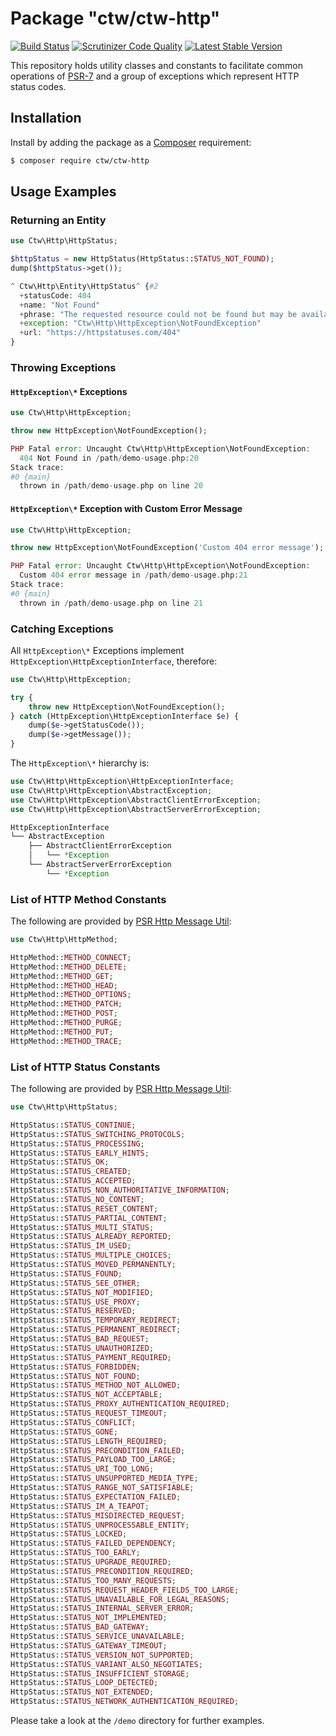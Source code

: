 # Package "ctw/ctw-http"

[![Build Status](https://scrutinizer-ci.com/g/jonathanmaron/ctw-http/badges/build.png?b=master)](https://scrutinizer-ci.com/g/jonathanmaron/ctw-http/build-status/master)
[![Scrutinizer Code Quality](https://scrutinizer-ci.com/g/jonathanmaron/ctw-http/badges/quality-score.png?b=master)](https://scrutinizer-ci.com/g/jonathanmaron/ctw-http/?branch=master)
[![Latest Stable Version](https://poser.pugx.org/ctw/ctw-http/v/stable)](https://packagist.org/packages/ctw/ctw-http)

This repository holds utility classes and constants to facilitate common operations of [PSR-7](https://www.php-fig.org/psr/psr-7/) and a group of exceptions which represent HTTP status codes.

## Installation

Install by adding the package as a [Composer](https://getcomposer.org) requirement:

```bash
$ composer require ctw/ctw-http
```
## Usage Examples

### Returning an Entity

```php
use Ctw\Http\HttpStatus;

$httpStatus = new HttpStatus(HttpStatus::STATUS_NOT_FOUND);
dump($httpStatus->get());
```

```php
^ Ctw\Http\Entity\HttpStatus^ {#2
  +statusCode: 404
  +name: "Not Found"
  +phrase: "The requested resource could not be found but may be available again in the future."
  +exception: "Ctw\Http\HttpException\NotFoundException"
  +url: "https://httpstatuses.com/404"
}
```

### Throwing Exceptions

#### `HttpException\*` Exceptions

```php
use Ctw\Http\HttpException;

throw new HttpException\NotFoundException();
```

```php
PHP Fatal error: Uncaught Ctw\Http\HttpException\NotFoundException: 
  404 Not Found in /path/demo-usage.php:20
Stack trace:
#0 {main}
  thrown in /path/demo-usage.php on line 20
```

#### `HttpException\*` Exception with Custom Error Message

```php
use Ctw\Http\HttpException;

throw new HttpException\NotFoundException('Custom 404 error message');
```

```php
PHP Fatal error: Uncaught Ctw\Http\HttpException\NotFoundException: 
  Custom 404 error message in /path/demo-usage.php:21
Stack trace:
#0 {main}
  thrown in /path/demo-usage.php on line 21

```

### Catching Exceptions

All `HttpException\*` Exceptions implement `HttpException\HttpExceptionInterface`, therefore:

```php
use Ctw\Http\HttpException;

try {
    throw new HttpException\NotFoundException();
} catch (HttpException\HttpExceptionInterface $e) {
    dump($e->getStatusCode());
    dump($e->getMessage());
}
```

The `HttpException\*` hierarchy is:

```php
use Ctw\Http\HttpException\HttpExceptionInterface;
use Ctw\Http\HttpException\AbstractException;
use Ctw\Http\HttpException\AbstractClientErrorException;
use Ctw\Http\HttpException\AbstractServerErrorException;

HttpExceptionInterface
└── AbstractException
    ├── AbstractClientErrorException
    │   └── *Exception
    └── AbstractServerErrorException
        └── *Exception
```

### List of HTTP Method Constants

The following are provided by [PSR Http Message Util](https://github.com/php-fig/http-message-util):

```php
use Ctw\Http\HttpMethod;

HttpMethod::METHOD_CONNECT;
HttpMethod::METHOD_DELETE;
HttpMethod::METHOD_GET;
HttpMethod::METHOD_HEAD;
HttpMethod::METHOD_OPTIONS;
HttpMethod::METHOD_PATCH;
HttpMethod::METHOD_POST;
HttpMethod::METHOD_PURGE;
HttpMethod::METHOD_PUT;
HttpMethod::METHOD_TRACE;
```

### List of HTTP Status Constants

The following are provided by [PSR Http Message Util](https://github.com/php-fig/http-message-util):

```php
use Ctw\Http\HttpStatus;

HttpStatus::STATUS_CONTINUE;
HttpStatus::STATUS_SWITCHING_PROTOCOLS;
HttpStatus::STATUS_PROCESSING;
HttpStatus::STATUS_EARLY_HINTS;
HttpStatus::STATUS_OK;
HttpStatus::STATUS_CREATED;
HttpStatus::STATUS_ACCEPTED;
HttpStatus::STATUS_NON_AUTHORITATIVE_INFORMATION;
HttpStatus::STATUS_NO_CONTENT;
HttpStatus::STATUS_RESET_CONTENT;
HttpStatus::STATUS_PARTIAL_CONTENT;
HttpStatus::STATUS_MULTI_STATUS;
HttpStatus::STATUS_ALREADY_REPORTED;
HttpStatus::STATUS_IM_USED;
HttpStatus::STATUS_MULTIPLE_CHOICES;
HttpStatus::STATUS_MOVED_PERMANENTLY;
HttpStatus::STATUS_FOUND;
HttpStatus::STATUS_SEE_OTHER;
HttpStatus::STATUS_NOT_MODIFIED;
HttpStatus::STATUS_USE_PROXY;
HttpStatus::STATUS_RESERVED;
HttpStatus::STATUS_TEMPORARY_REDIRECT;
HttpStatus::STATUS_PERMANENT_REDIRECT;
HttpStatus::STATUS_BAD_REQUEST;
HttpStatus::STATUS_UNAUTHORIZED;
HttpStatus::STATUS_PAYMENT_REQUIRED;
HttpStatus::STATUS_FORBIDDEN;
HttpStatus::STATUS_NOT_FOUND;
HttpStatus::STATUS_METHOD_NOT_ALLOWED;
HttpStatus::STATUS_NOT_ACCEPTABLE;
HttpStatus::STATUS_PROXY_AUTHENTICATION_REQUIRED;
HttpStatus::STATUS_REQUEST_TIMEOUT;
HttpStatus::STATUS_CONFLICT;
HttpStatus::STATUS_GONE;
HttpStatus::STATUS_LENGTH_REQUIRED;
HttpStatus::STATUS_PRECONDITION_FAILED;
HttpStatus::STATUS_PAYLOAD_TOO_LARGE;
HttpStatus::STATUS_URI_TOO_LONG;
HttpStatus::STATUS_UNSUPPORTED_MEDIA_TYPE;
HttpStatus::STATUS_RANGE_NOT_SATISFIABLE;
HttpStatus::STATUS_EXPECTATION_FAILED;
HttpStatus::STATUS_IM_A_TEAPOT;
HttpStatus::STATUS_MISDIRECTED_REQUEST;
HttpStatus::STATUS_UNPROCESSABLE_ENTITY;
HttpStatus::STATUS_LOCKED;
HttpStatus::STATUS_FAILED_DEPENDENCY;
HttpStatus::STATUS_TOO_EARLY;
HttpStatus::STATUS_UPGRADE_REQUIRED;
HttpStatus::STATUS_PRECONDITION_REQUIRED;
HttpStatus::STATUS_TOO_MANY_REQUESTS;
HttpStatus::STATUS_REQUEST_HEADER_FIELDS_TOO_LARGE;
HttpStatus::STATUS_UNAVAILABLE_FOR_LEGAL_REASONS;
HttpStatus::STATUS_INTERNAL_SERVER_ERROR;
HttpStatus::STATUS_NOT_IMPLEMENTED;
HttpStatus::STATUS_BAD_GATEWAY;
HttpStatus::STATUS_SERVICE_UNAVAILABLE;
HttpStatus::STATUS_GATEWAY_TIMEOUT;
HttpStatus::STATUS_VERSION_NOT_SUPPORTED;
HttpStatus::STATUS_VARIANT_ALSO_NEGOTIATES;
HttpStatus::STATUS_INSUFFICIENT_STORAGE;
HttpStatus::STATUS_LOOP_DETECTED;
HttpStatus::STATUS_NOT_EXTENDED;
HttpStatus::STATUS_NETWORK_AUTHENTICATION_REQUIRED;
```
Please take a look at the `/demo` directory for further examples. 